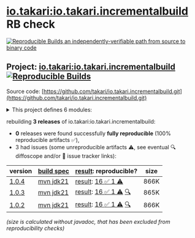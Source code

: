 [io.takari:io.takari.incrementalbuild](https://central.sonatype.com/artifact/io.takari/io.takari.incrementalbuild/versions) RB check
=======

[![Reproducible Builds](https://reproducible-builds.org/images/logos/rb.svg) an independently-verifiable path from source to binary code](https://reproducible-builds.org/)

## Project: [io.takari:io.takari.incrementalbuild](https://central.sonatype.com/artifact/io.takari/io.takari.incrementalbuild/versions) [![Reproducible Builds](https://img.shields.io/endpoint?url=https://raw.githubusercontent.com/jvm-repo-rebuild/reproducible-central/master/content/io/takari/incrementalbuild/badge.json)](https://github.com/jvm-repo-rebuild/reproducible-central/blob/master/content/io/takari/incrementalbuild/README.md)

Source code: [https://github.com/takari/io.takari.incrementalbuild.git](https://github.com/takari/io.takari.incrementalbuild.git)

<details><summary>This project defines 6 modules:</summary>

* [io.takari.builder:takari-builder](https://central.sonatype.com/artifact/io.takari.builder/takari-builder/overview)
* [io.takari.builder:takari-builder-apt](https://central.sonatype.com/artifact/io.takari.builder/takari-builder-apt/overview)
* [io.takari.builder:takari-builder-common](https://central.sonatype.com/artifact/io.takari.builder/takari-builder-common/overview)
* [io.takari.builder:takari-builder-enforcer](https://central.sonatype.com/artifact/io.takari.builder/takari-builder-enforcer/overview)
* [io.takari:incrementalbuild](https://central.sonatype.com/artifact/io.takari/incrementalbuild/overview)
* [io.takari:io.takari.incrementalbuild](https://central.sonatype.com/artifact/io.takari/io.takari.incrementalbuild/overview)
</details>

rebuilding **3 releases** of io.takari:io.takari.incrementalbuild:
- **0** releases were found successfully **fully reproducible** (100% reproducible artifacts :white_check_mark:),
- 3 had issues (some unreproducible artifacts :warning:, see eventual :mag: diffoscope and/or :memo: issue tracker links):

| version | [build spec](/BUILDSPEC.md) | [result](https://reproducible-builds.org/docs/jvm/): reproducible? | size |
| -- | --------- | ------ | -- |
| [1.0.4](https://central.sonatype.com/artifact/io.takari/io.takari.incrementalbuild/1.0.4/pom) | [mvn jdk21](incrementalbuild-1.0.4.buildspec) | [result](io.takari.incrementalbuild-1.0.4.buildinfo): [16 :white_check_mark:  1 :warning:](io.takari.incrementalbuild-1.0.4.buildcompare) | 866K |
| [1.0.3](https://central.sonatype.com/artifact/io.takari/io.takari.incrementalbuild/1.0.3/pom) | [mvn jdk21](incrementalbuild-1.0.3.buildspec) | [result](io.takari.incrementalbuild-1.0.3.buildinfo): [16 :white_check_mark:  1 :warning:](io.takari.incrementalbuild-1.0.3.buildcompare) [:mag:](io.takari.incrementalbuild-1.0.3.diffoscope) | 865K |
| [1.0.2](https://central.sonatype.com/artifact/io.takari/io.takari.incrementalbuild/1.0.2/pom) | [mvn jdk21](incrementalbuild-1.0.2.buildspec) | [result](io.takari.incrementalbuild-1.0.2.buildinfo): [16 :white_check_mark:  1 :warning:](io.takari.incrementalbuild-1.0.2.buildcompare) [:mag:](io.takari.incrementalbuild-1.0.2.diffoscope) | 866K |

<i>(size is calculated without javadoc, that has been excluded from reproducibility checks)</i>

